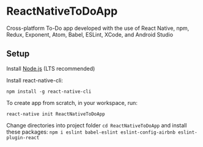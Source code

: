 # ReactNativeToDoApp 
 
Cross-platform To-Do app developed with the use of React Native, npm, Redux, Exponent, Atom, Babel, ESLint, XCode, and Android Studio
 
## Setup 
 
Install [Node.js](https://nodejs.org/en/) (LTS recommended)
 
Install react-native-cli: 
  
`npm install -g react-native-cli` 

  
 To create app from scratch, in your workspace, run: 
  
`react-native init ReactNativeToDoApp` 
  
 Change directories into project folder `cd ReactNativeToDoApp` and install these packages: `npm i eslint babel-eslint eslint-config-airbnb eslint-plugin-react`


